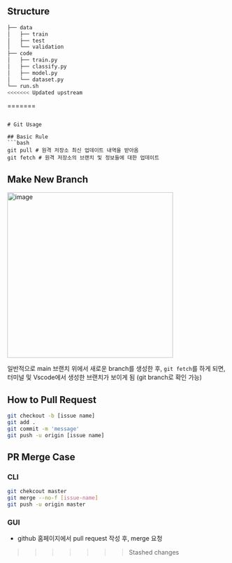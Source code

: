 ## Structure

```bash
├── data
│   ├── train
│   ├── test
│   └── validation
├── code
│   ├── train.py
│   ├── classify.py
│   ├── model.py
│   └── dataset.py
└── run.sh
<<<<<<< Updated upstream
``` 
=======
``` 

# Git Usage

## Basic Rule
```bash
git pull # 원격 저장소 최신 업데이트 내역을 받아옴
git fetch # 원격 저장소의 브랜치 및 정보들에 대한 업데이트
```

## Make New Branch
<img width="379" alt="image" src="https://user-images.githubusercontent.com/47301926/201261568-ca666504-14a7-4abc-a421-c94a428142d3.png">

일반적으로 main 브랜치 위에서 새로운 branch를 생성한 후,
`git fetch`를 하게 되면, 터미널 및 Vscode에서 생성한 브랜치가 보이게 됨
(git branch로 확인 가능)



## How to Pull Request

```bash
git checkout -b [issue name]
git add .
git commit -m 'message'
git push -u origin [issue name]
```


## PR Merge Case

### CLI
```bash
git chekcout master
git merge --no-f [issue-name]
git push -u origin master
```

### GUI
- github 홈페이지에서 pull request 작성 후, merge 요청
>>>>>>> Stashed changes
